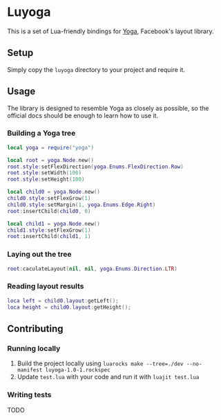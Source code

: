 # Luyoga

This is a set of Lua-friendly bindings for [Yoga](https://www.yogalayout.dev), Facebook's layout library.

## Setup

Simply copy the `luyoga` directory to your project and require it.

## Usage

The library is designed to resemble Yoga as closely as possible, so the official docs should be enough to learn how to use it.

### Building a Yoga tree

```lua
local yoga = require("yoga")

local root = yoga.Node.new()
root.style:setFlexDirection(yoga.Enums.FlexDirection.Row)
root.style:setWidth(100)
root.style:setHeight(100)

local child0 = yoga.Node.new()
child0.style:setFlexGrow(1)
child0.style:setMargin(1, yoga.Enums.Edge.Right)
root:insertChild(child0, 0)

local child1 = yoga.Node.new()
child1.style:setFlexGrow(1)
root:insertChild(child1, 1)
```

### Laying out the tree

```lua
root:caculateLayout(nil, nil, yoga.Enums.Direction.LTR)
```

### Reading layout results

```lua
loca left = child0.layout:getLeft();
loca height = child0.layout:getHeight();
```

## Contributing

### Running locally

1. Build the project locally using `luarocks make --tree=./dev --no-manifest luyoga-1.0-1.rockspec`
2. Update `test.lua` with your code and run it with `luajit test.lua`

### Writing tests

TODO